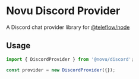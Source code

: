 # Novu Discord Provider

A Discord chat provider library for [@teleflow/node](https://github.com/novuhq/novu)

## Usage

```javascript
import { DiscordProvider } from '@novu/discord';

const provider = new DiscordProvider({});
```
